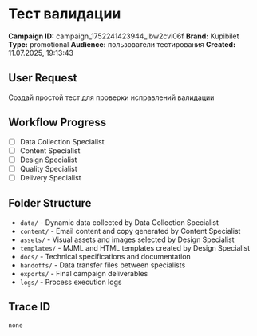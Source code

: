 # Тест валидации

**Campaign ID:** campaign_1752241423944_lbw2cvi06f
**Brand:** Kupibilet
**Type:** promotional
**Audience:** пользователи тестирования
**Created:** 11.07.2025, 19:13:43

## User Request
Создай простой тест для проверки исправлений валидации

## Workflow Progress
- [ ] Data Collection Specialist
- [ ] Content Specialist  
- [ ] Design Specialist
- [ ] Quality Specialist
- [ ] Delivery Specialist

## Folder Structure

- `data/` - Dynamic data collected by Data Collection Specialist
- `content/` - Email content and copy generated by Content Specialist
- `assets/` - Visual assets and images selected by Design Specialist
- `templates/` - MJML and HTML templates created by Design Specialist
- `docs/` - Technical specifications and documentation
- `handoffs/` - Data transfer files between specialists
- `exports/` - Final campaign deliverables
- `logs/` - Process execution logs

## Trace ID
`none`
